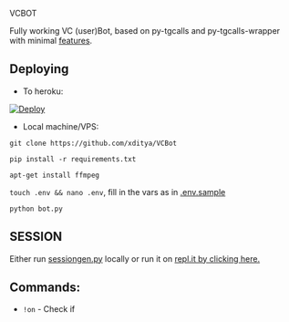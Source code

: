 VCBOT

Fully working VC (user)Bot, based on py-tgcalls and py-tgcalls-wrapper with minimal [features](#TODO).   

## Deploying

* To heroku:   

[![Deploy](https://www.herokucdn.com/deploy/button.svg)](http://heroku.com/deploy?template=https://github.com/kenanismayilov335/Sangmetainfo_bot)   

* Local machine/VPS:   

`git clone https://github.com/xditya/VCBot`   

`pip install -r requirements.txt`   

`apt-get install ffmpeg`   

`touch .env && nano .env`, fill in the vars as in [.env.sample](./.env.sample)   

`python bot.py`   

## SESSION

Either run [sessiongen.py](./sessiongen.py) locally or run it on [repl.it by clicking here.](https://replit.com/@xditya/PyroSessionGen)

## Commands:   

- `!on` - Check if
